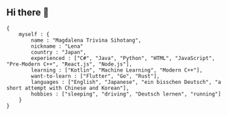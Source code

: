 ## Hi there 👋

```
{
    myself : {
        name : "Magdalena Trivina Sihotang",
        nickname : "Lena"
        country : "Japan",
        experienced : ["C#", "Java", "Python", "HTML", "JavaScript", "Pre-Modern C++", "React.js", "Node.js"],
        learning : ["Kotlin", "Machine Learning", "Modern C++"],
        want-to-learn : ["Flutter", "Go", "Rust"], 
        languages : ["English", "Japanese", "ein bisschen Deutsch", "a short attempt with Chinese and Korean"], 
        hobbies : ["sleeping", "driving", "Deutsch lernen", "running"]
    }
}
```

<!--
**magdalena-trivina/magdalena-trivina** is a ✨ _special_ ✨ repository because its `README.md` (this file) appears on your GitHub profile.

Here are some ideas to get you started:

- 🔭 I’m currently working on ...
- 🌱 I’m currently learning ...
- 👯 I’m looking to collaborate on ...
- 🤔 I’m looking for help with ...
- 💬 Ask me about ...
- 📫 How to reach me: ...
- 😄 Pronouns: ...
- ⚡ Fun fact: ...
-->
